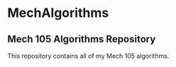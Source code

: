 # MechAlgorithms

## Mech 105 Algorithms Repository

This repository contains all of my Mech 105 algorithms.
